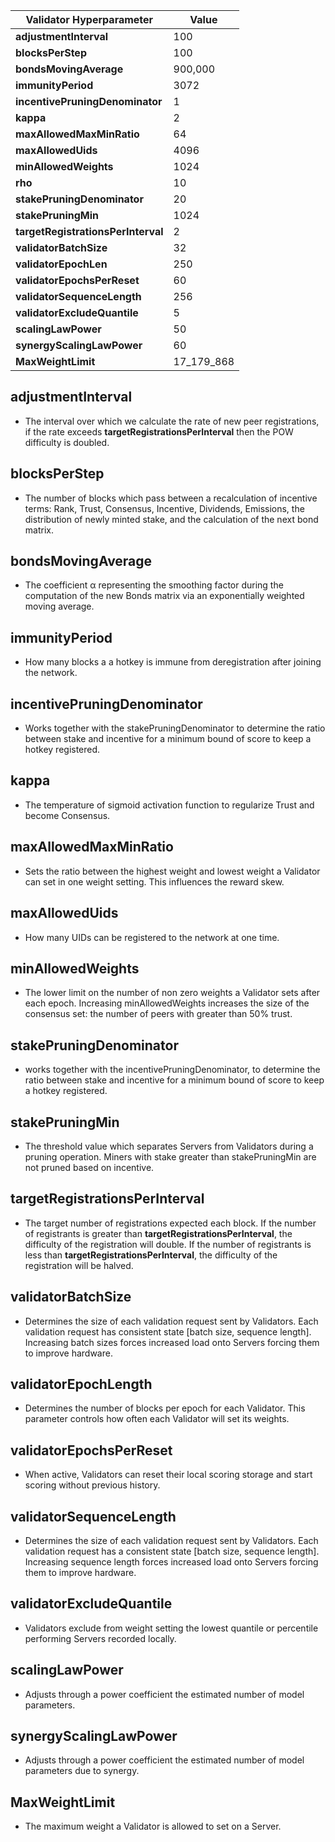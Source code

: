 
| **Validator Hyperparameter**       | **Value** |
|------------------------------------|-----------|
| **adjustmentInterval**             | 100       |
| **blocksPerStep**                  | 100       |
| **bondsMovingAverage**             | 900,000   |
| **immunityPeriod**                 | 3072      |
| **incentivePruningDenominator**    | 1         |
| **kappa**                          | 2         |
| **maxAllowedMaxMinRatio**          | 64        |
| **maxAllowedUids**                 | 4096      |
| **minAllowedWeights**              | 1024      |
| **rho**                            | 10        |
| **stakePruningDenominator**        | 20        |
| **stakePruningMin**                | 1024      |
| **targetRegistrationsPerInterval** | 2         |
| **validatorBatchSize**             | 32        |
| **validatorEpochLen**              | 250       |
| **validatorEpochsPerReset**        | 60        |
| **validatorSequenceLength**        | 256       |
| **validatorExcludeQuantile**       | 5         |
| **scalingLawPower**                | 50        |
| **synergyScalingLawPower**         | 60        |
| **MaxWeightLimit**                 | 17_179_868|


## adjustmentInterval

- The interval over which we calculate the rate of new peer registrations, if the rate exceeds **targetRegistrationsPerInterval** then the POW difficulty is doubled.

## blocksPerStep

- The number of blocks which pass between a recalculation of incentive terms: Rank, Trust, Consensus, Incentive, Dividends, Emissions, the distribution of newly minted stake, and the calculation of the next bond matrix.

## bondsMovingAverage

- The coefficient α representing the smoothing factor during the computation of the new Bonds matrix via an exponentially weighted moving average.

## immunityPeriod

- How many blocks a a hotkey is immune from deregistration after joining the network.

## incentivePruningDenominator

- Works together with the stakePruningDenominator to determine the ratio between stake and incentive for a minimum bound of score to keep a hotkey registered. 

## kappa

- The temperature of sigmoid activation function to regularize Trust and become Consensus. 

## maxAllowedMaxMinRatio

- Sets the ratio between the highest weight and lowest weight a Validator can set in one weight setting. This influences the reward skew.

## maxAllowedUids

- How many UIDs can be registered to the network at one time.

## minAllowedWeights

- The lower limit on the number of non zero weights a Validator sets after each epoch. Increasing minAllowedWeights increases the size of the consensus set: the number of peers with greater than 50% trust.

## stakePruningDenominator

- works together with the incentivePruningDenominator, to determine the ratio between stake and incentive for a minimum bound of score to keep a hotkey registered. 

## stakePruningMin

- The threshold value which separates Servers from Validators during a pruning operation. Miners with stake greater than stakePruningMin are not pruned based on incentive.

## targetRegistrationsPerInterval

- The target number of registrations expected each block. If the number of registrants is greater than **targetRegistrationsPerInterval**, the difficulty of the registration will double. If the number of registrants is less than **targetRegistrationsPerInterval**, the difficulty of the registration will be halved.

## validatorBatchSize

- Determines the size of each validation request sent by Validators. Each validation request has consistent state [batch size, sequence length]. Increasing batch sizes forces increased load onto Servers forcing them to improve hardware.

## validatorEpochLength

- Determines the number of blocks per epoch for each Validator. This parameter controls how often each Validator will set its weights.

## validatorEpochsPerReset	

- When active, Validators can reset their local scoring storage and start scoring without previous history.

## validatorSequenceLength

- Determines the size of each validation request sent by Validators. Each validation request has a consistent state [batch size, sequence length]. Increasing sequence length forces increased load onto Servers forcing them to improve hardware.

## validatorExcludeQuantile

- Validators exclude from weight setting the lowest quantile or percentile performing Servers recorded locally.

## scalingLawPower	

- Adjusts through a power coefficient the estimated number of model parameters.

## synergyScalingLawPower

- Adjusts through a power coefficient the estimated number of model parameters due to synergy.

## MaxWeightLimit

- The maximum weight a Validator is allowed to set on a Server.


